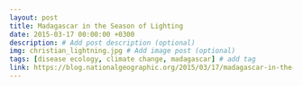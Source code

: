 ```yaml
---
layout: post
title: Madagascar in the Season of Lighting
date: 2015-03-17 00:00:00 +0300
description: # Add post description (optional)
img: christian_lightning.jpg # Add image post (optional)
tags: [disease ecology, climate change, madagascar] # add tag
link: https://blog.nationalgeographic.org/2015/03/17/madagascar-in-the-season-of-lightning
---
```

